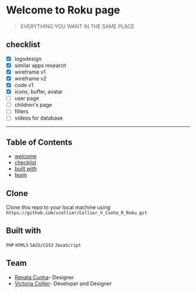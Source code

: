 # Welcome to Roku page

> EVERYTHING YOU WANT IN THE SAME PLACE

## checklist

- [x] logodesign
- [x] similar apps research
- [x] wireframe v1
- [x] wireframe v2
- [x] code v1
- [x] icons, buffer, avatar
- [ ] user page
- [ ] children's page
- [ ] filters
- [ ] videos for database

---


## Table of Contents

- [welcome](#welcome)
- [checklist](#checklist)
- [built with](#builtwith)
- [team](#team)


## Clone

Clone this repo to your local machine using `https://github.com/vcollier/Collier_V_Cunha_R_Roku.git`


## Built with

```PHP```
```HTML5```
```SASS/CSS3```
```JavaScript```



## Team
- [Renata Cunha](https://github.com/Re-01)- Designer
- [Victoria Collier](https://github.com/vcollier)- Developer and Designer
